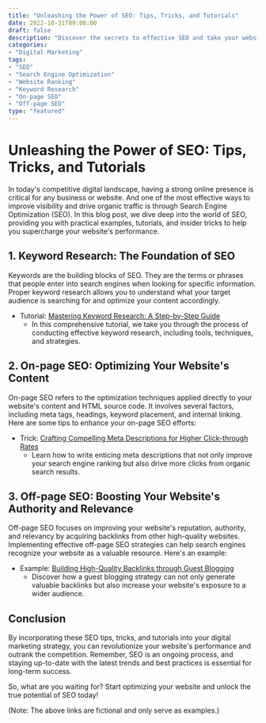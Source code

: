 ```yaml
--- 
title: "Unleashing the Power of SEO: Tips, Tricks, and Tutorials"
date: 2022-10-31T09:00:00
draft: false
description: "Discover the secrets to effective SEO and take your website to new heights with practical examples, tutorials, and tricks."
categories: 
- "Digital Marketing"
tags: 
- "SEO"
- "Search Engine Optimization"
- "Website Ranking"
- "Keyword Research"
- "On-page SEO"
- "Off-page SEO"
type: "featured"
--- 
```


# Unleashing the Power of SEO: Tips, Tricks, and Tutorials

In today's competitive digital landscape, having a strong online presence is critical for any business or website. And one of the most effective ways to improve visibility and drive organic traffic is through Search Engine Optimization (SEO). In this blog post, we dive deep into the world of SEO, providing you with practical examples, tutorials, and insider tricks to help you supercharge your website's performance.

## 1. Keyword Research: The Foundation of SEO

Keywords are the building blocks of SEO. They are the terms or phrases that people enter into search engines when looking for specific information. Proper keyword research allows you to understand what your target audience is searching for and optimize your content accordingly.

- Tutorial: [Mastering Keyword Research: A Step-by-Step Guide](https://www.example.com/keyword-research-tutorial)
    - In this comprehensive tutorial, we take you through the process of conducting effective keyword research, including tools, techniques, and strategies.

## 2. On-page SEO: Optimizing Your Website's Content

On-page SEO refers to the optimization techniques applied directly to your website's content and HTML source code. It involves several factors, including meta tags, headings, keyword placement, and internal linking. Here are some tips to enhance your on-page SEO efforts:

- Trick: [Crafting Compelling Meta Descriptions for Higher Click-through Rates](https://www.example.com/meta-description-trick)
    - Learn how to write enticing meta descriptions that not only improve your search engine ranking but also drive more clicks from organic search results.

## 3. Off-page SEO: Boosting Your Website's Authority and Relevance

Off-page SEO focuses on improving your website's reputation, authority, and relevancy by acquiring backlinks from other high-quality websites. Implementing effective off-page SEO strategies can help search engines recognize your website as a valuable resource. Here's an example:

- Example: [Building High-Quality Backlinks through Guest Blogging](https://www.example.com/guest-blogging-example)
    - Discover how a guest blogging strategy can not only generate valuable backlinks but also increase your website's exposure to a wider audience.

## Conclusion

By incorporating these SEO tips, tricks, and tutorials into your digital marketing strategy, you can revolutionize your website's performance and outrank the competition. Remember, SEO is an ongoing process, and staying up-to-date with the latest trends and best practices is essential for long-term success.

So, what are you waiting for? Start optimizing your website and unlock the true potential of SEO today!

(Note: The above links are fictional and only serve as examples.)
